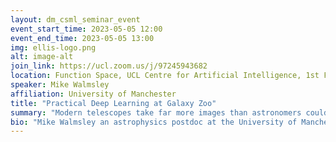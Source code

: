 ```yaml
---
layout: dm_csml_seminar_event
event_start_time: 2023-05-05 12:00
event_end_time: 2023-05-05 13:00
img: ellis-logo.png
alt: image-alt
join_link: https://ucl.zoom.us/j/97245943682
location: Function Space, UCL Centre for Artificial Intelligence, 1st Floor, 90 High Holborn, London WC1V 6BH
speaker: Mike Walmsley
affiliation: University of Manchester
title: "Practical Deep Learning at Galaxy Zoo"
summary: "Modern telescopes take far more images than astronomers could ever review – but these images are only useful if we can quantify the appearance of the galaxies they capture. Galaxy Zoo (www.galaxyzoo.org) is a citizen science project recruiting hundreds of thousands of volunteers to label the appearance of millions of galaxies. This talk will describe how we support our volunteers in this task with a pragmatic mix of DL methods. I will introduce the challenges and opportunities that come from gathering labels from volunteers, rather than paid workers. I will also describe how we use our trained models to create practical tools for them - similarity search, cluster detection, personalised anomaly recommendation – by exploring the models’ learned representations. Our final models will run as part of the pipeline for the Euclid space telescope and help astronomers understand why galaxies look the way they do."
bio: "Mike Walmsley an astrophysics postdoc at the University of Manchester and the lead data scientist for Galaxy Zoo. He is currently on secondment to the Private Office of the Secretary of State for Health and Social Care, using data science to inform policy responses to NHS winter pressures. He will be moving to the University of Toronto as a Dunlap Fellow in September."
---
```

